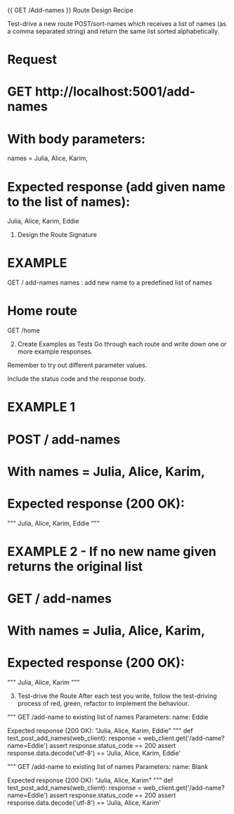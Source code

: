 {{ GET /Add-names }} Route Design Recipe

Test-drive a new route POST/sort-names which receives a list of names (as a comma separated string) and return the same list sorted alphabetically.

# Request

# GET http://localhost:5001/add-names

# With body parameters:
names = Julia, Alice, Karim, 

# Expected response (add given name to the list of names):
Julia, Alice, Karim, Eddie

1. Design the Route Signature
# EXAMPLE

GET / add-names
    names : add new name to a predefined list of names

# Home route
GET /home



2. Create Examples as Tests
Go through each route and write down one or more example responses.

Remember to try out different parameter values.

Include the status code and the response body.

# EXAMPLE 1

# POST / add-names
# With names = Julia, Alice, Karim,
# Expected response (200 OK):

"""
Julia, Alice, Karim, Eddie
"""

# EXAMPLE 2 - If no new name given returns the original list

# GET / add-names
# With names = Julia, Alice, Karim,
# Expected response (200 OK):
"""
Julia, Alice, Karim
"""


3. Test-drive the Route
After each test you write, follow the test-driving process of red, green, refactor to implement the behaviour.


"""
GET /add-name to existing list of names
  Parameters:
    name: Eddie

  Expected response (200 OK):
    "Julia, Alice, Karim, Eddie"
"""
def test_post_add_names(web_client):
    response = web_client.get('/add-name?name=Eddie')
    assert response.status_code == 200
    assert response.data.decode('utf-8') == 'Julia, Alice, Karim, Eddie'

  """
GET /add-name to existing list of names
  Parameters:
    name: Blank

  Expected response (200 OK):
    "Julia, Alice, Karim"
"""
def test_post_add_names(web_client):
    response = web_client.get('/add-name?name=Eddie')
    assert response.status_code == 200
    assert response.data.decode('utf-8') == 'Julia, Alice, Karim'